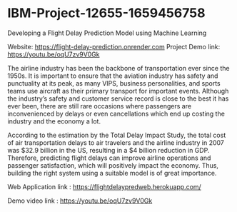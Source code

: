 # IBM-Project-12655-1659456758
Developing a Flight Delay Prediction Model using Machine Learning

Website: https://flight-delay-prediction.onrender.com
Project Demo link: https://youtu.be/oqU7zv9V0Gk

The airline industry has been the backbone of transportation ever since the 1950s. It is important to ensure that the 
aviation industry has safety and punctuality at its peak, as many VIPS, business personalities, and sports teams use 
aircraft as their primary transport for important events. Although the industry’s safety and customer service record 
is close to the best it has ever been, there are still rare occasions where passengers are inconvenienced by delays 
or even cancellations which end up costing the industry and the economy a lot. 

According to the estimation by the Total Delay Impact Study, the total cost of air transportation delays to air travelers 
and the airline industry in 2007 was $32.9 billion in the US, resulting in a $4 billion reduction in GDP. Therefore, 
predicting flight delays can improve airline operations and passenger satisfaction, which will positively impact the 
economy. Thus, building the right system using a suitable model is of great importance. 

Web Application link : https://flightdelaypredweb.herokuapp.com/

Demo video link : https://youtu.be/oqU7zv9V0Gk
